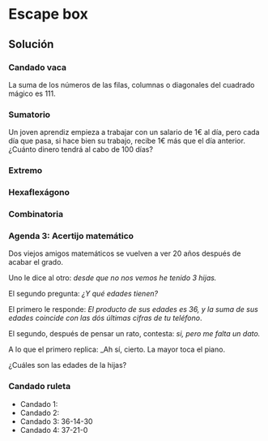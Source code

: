 # Escape box
## Solución

### Candado vaca

La suma de los números de las filas, columnas o diagonales del cuadrado mágico es 111.

### Sumatorio

Un joven aprendiz empieza a trabajar con un salario de 1€ al día, pero cada día que pasa, si hace bien su trabajo, recibe 1€ más que el día anterior. ¿Cuánto dinero tendrá al cabo de 100 días?


### Extremo


### Hexaflexágono


### Combinatoria

### Agenda 3: Acertijo matemático
Dos viejos amigos matemáticos se vuelven a ver 20 años después de acabar el grado. 

Uno le dice al otro: _desde que no nos vemos he tenido 3 hijas._ 

El segundo pregunta: _¿Y qué edades tienen?_

El primero le responde: _El producto de sus edades es 36, y la suma de sus edades coincide con las dós últimas cifras de tu teléfono_. 

El segundo, después de pensar un rato, contesta: _si, pero me falta un dato._ 

A lo que el primero replica: _Ah sí, cierto. La mayor toca el piano.

¿Cuáles son las edades de la hijas?

### Candado ruleta

- Candado 1: 
- Candado 2: 
- Candado 3: 36-14-30
- Candado 4: 37-21-0

